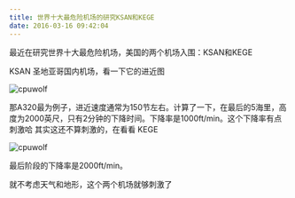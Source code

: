 ```yaml
---
title: 世界十大最危险机场的研究KSAN和KEGE
date: 2016-03-16 09:42:04
---
```





最近在研究世界十大最危险机场，美国的两个机场入围：KSAN和KEGE

KSAN
圣地亚哥国内机场，看一下它的进近图

![cpuwolf](/images/data/attachment/201603/16/174143h0lqfvj0jiq0jjiu.jpg)

那A320最为例子，进近速度通常为150节左右。计算了一下，在最后的5海里，高度为2000英尺，只有2分钟的下降时间。下降率是1000ft/min。这个下降率有点刺激哈
其实这还不算刺激的，在看看
KEGE

![cpuwolf](/images/data/attachment/201603/16/181728giv8v82pze4magn8.jpg)

最后阶段的下降率是2000ft/min。


就不考虑天气和地形，这个两个机场就够刺激了
